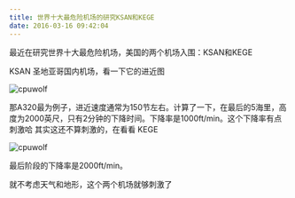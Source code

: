 ```yaml
---
title: 世界十大最危险机场的研究KSAN和KEGE
date: 2016-03-16 09:42:04
---
```





最近在研究世界十大最危险机场，美国的两个机场入围：KSAN和KEGE

KSAN
圣地亚哥国内机场，看一下它的进近图

![cpuwolf](/images/data/attachment/201603/16/174143h0lqfvj0jiq0jjiu.jpg)

那A320最为例子，进近速度通常为150节左右。计算了一下，在最后的5海里，高度为2000英尺，只有2分钟的下降时间。下降率是1000ft/min。这个下降率有点刺激哈
其实这还不算刺激的，在看看
KEGE

![cpuwolf](/images/data/attachment/201603/16/181728giv8v82pze4magn8.jpg)

最后阶段的下降率是2000ft/min。


就不考虑天气和地形，这个两个机场就够刺激了
